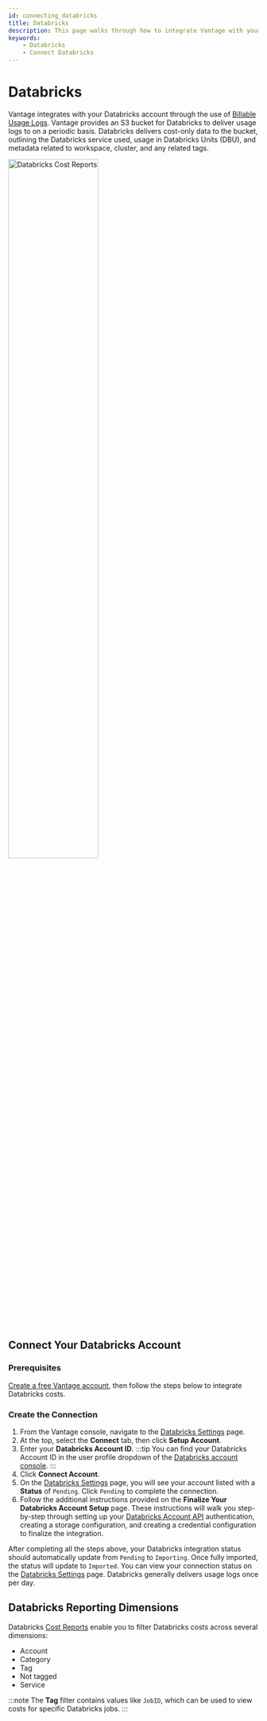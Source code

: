 ```yaml
---
id: connecting_databricks
title: Databricks
description: This page walks through how to integrate Vantage with your Databricks account.
keywords:
    - Databricks
    - Connect Databricks
---
```


# Databricks

Vantage integrates with your Databricks account through the use of [Billable Usage Logs](https://docs.databricks.com/administration-guide/account-settings/billable-usage-delivery.html). Vantage provides an S3 bucket for Databricks to deliver usage logs to on a periodic basis. Databricks delivers cost-only data to the bucket, outlining the Databricks service used, usage in Databricks Units (DBU), and metadata related to workspace, cluster, and any related tags.

<div style={{display:"flex", justifyContent:"center"}}>
    <img alt="Databricks Cost Reports" width="60%" src="/img/databricks-cost-report.png" />
</div>

## Connect Your Databricks Account

### Prerequisites

[Create a free Vantage account](https://console.vantage.sh/signup), then follow the steps below to integrate Databricks costs.

### Create the Connection

1. From the Vantage console, navigate to the [Databricks Settings](https://console.vantage.sh/settings/databricks/) page.
2. At the top, select the **Connect** tab, then click **Setup Account**.
3. Enter your **Databricks Account ID**. 
   :::tip 
   You can find your Databricks Account ID in the user profile dropdown of the [Databricks account console](https://accounts.cloud.databricks.com/login).
   :::
4. Click **Connect Account**.
5. On the [Databricks Settings](https://console.vantage.sh/settings/databricks/) page, you will see your account listed with a **Status** of `Pending`. Click `Pending` to complete the connection.
6. Follow the additional instructions provided on the **Finalize Your Databricks Account Setup** page. These instructions will walk you step-by-step through setting up your [Databricks Account API](https://docs.databricks.com/dev-tools/authentication-oauth.html#requirements) authentication, creating a storage configuration, and creating a credential configuration to finalize the integration. 

After completing all the steps above, your Databricks integration status should automatically update from `Pending` to `Importing`. Once fully imported, the status will update to `Imported`. You can view your connection status on the [Databricks Settings](https://console.vantage.sh/settings/databricks/) page. Databricks generally delivers usage logs once per day.

## Databricks Reporting Dimensions

Databricks [Cost Reports](/cost_reports/) enable you to filter Databricks costs across several dimensions:

- Account
- Category
- Tag
- Not tagged
- Service

:::note
The **Tag** filter contains values like `JobID`, which can be used to view costs for specific Databricks jobs.
:::
